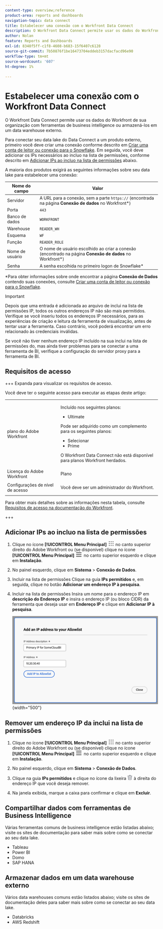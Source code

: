 ```yaml
---
content-type: overview;reference
product-area: reports and dashboards
navigation-topic: data connect
title: Estabelecer uma conexão com o Workfront Data Connect
description: O Workfront Data Connect permite usar os dados do Workfront de sua organização com ferramentas de business intelligence ou armazená-los em um data warehouse externo.
author: Nolan
feature: Reports and Dashboards
exl-id: 8348f5ff-c1f8-4608-b683-15f6407c6128
source-git-commit: 7b50876f1be16473704eddeb3157dacfacd96e90
workflow-type: tm+mt
source-wordcount: '607'
ht-degree: 1%

---
```


# Estabelecer uma conexão com o Workfront Data Connect

O Workfront Data Connect permite usar os dados do Workfront de sua organização com ferramentas de business intelligence ou armazená-los em um data warehouse externo.

Para conectar seu data lake do Data Connect a um produto externo, primeiro você deve criar uma conexão conforme descrito em [Criar uma conta de leitor ou conexão para o Snowflake](/help/quicksilver/reports-and-dashboards/data-lake/create-a-reader-account.md). Em seguida, você deve adicionar os IPs necessários ao incluo na lista de permissões, conforme descrito em [Adicionar IPs ao incluo na lista de permissões](#add-ips-to-the-allowlist) abaixo.

A maioria dos produtos exigirá as seguintes informações sobre seu data lake para estabelecer uma conexão:

| Nome do campo | Valor |
|---------------|-------------|
| Servidor | A URL para a conexão, sem a parte `https://` (encontrada na página **Conexão de dados** no Workfront*) |
| Porta | `443` |
| Banco de dados | `WORKFRONT` |
| Warehouse | `READER_WH` |
| Esquema | `WF` |
| Função | `READER_ROLE` |
| Nome de usuário | O nome de usuário escolhido ao criar a conexão (encontrado na página **Conexão de dados** no Workfront*) |
| Senha | A senha escolhida no primeiro logon de Snowflake* |

*Para obter informações sobre onde encontrar a página **Conexão de Dados** contendo suas conexões, consulte [Criar uma conta de leitor ou conexão para o Snowflake](/help/quicksilver/reports-and-dashboards/data-lake/create-a-reader-account.md).

>[!IMPORTANT]
>
>Depois que uma entrada é adicionada ao arquivo de inclui na lista de permissões IP, todos os outros endereços IP não são mais permitidos. Verifique se você inseriu todos os endereços IP necessários, para as experiências de criação e leitura da ferramenta de visualização, antes de tentar usar a ferramenta. Caso contrário, você poderá encontrar um erro relacionado às credenciais inválidas.
>
>Se você não tiver nenhum endereço IP incluído na sua inclui na lista de permissões do, mas ainda tiver problemas para se conectar a uma ferramenta de BI, verifique a configuração do servidor proxy para a ferramenta de BI.

## Requisitos de acesso

+++ Expanda para visualizar os requisitos de acesso.

Você deve ter o seguinte acesso para executar as etapas deste artigo:

<table style="table-layout:auto"> 
 <col> 
 <col> 
 <tbody> 
  <tr> 
   <td role="rowheader">plano do Adobe Workfront</td> 
   <td><p>Incluído nos seguintes planos:</p>
    <ul>
        <li>Ultimate</li> 
    </ul>    
   <p>Pode ser adquirido como um complemento para os seguintes planos:</p> 
    <ul>
        <li>Selecionar</li> 
        <li>Prime</li>
    </ul> 
    <p>O Workfront Data Connect não está disponível para planos Workfront herdados.</p> 
   </td> </td> 
  </tr> 
  <tr> 
   <td role="rowheader">Licença do Adobe Workfront</td> 
   <td>Plano</td> 
  </tr> 
  <tr> 
   <td role="rowheader">Configurações de nível de acesso</td> 
   <td> <p>Você deve ser um administrador do Workfront.</p></td> 
  </tr> 
 </tbody> 
</table>

Para obter mais detalhes sobre as informações nesta tabela, consulte [Requisitos de acesso na documentação do Workfront](/help/quicksilver/administration-and-setup/add-users/access-levels-and-object-permissions/access-level-requirements-in-documentation.md).

+++

## Adicionar IPs ao incluo na lista de permissões

1. Clique no ícone **[!UICONTROL Menu Principal]** ![Menu Principal](/help/_includes/assets/main-menu-icon.png) no canto superior direito do Adobe Workfront ou (se disponível) clique no ícone **[!UICONTROL Menu Principal]** ![Menu Principal](/help/_includes/assets/main-menu-icon-left-nav.png) no canto superior esquerdo e clique em **Instalação**.

1. No painel esquerdo, clique em **Sistema** > **Conexão de Dados**.

1. Incluir na lista de permissões Clique na guia **IPs permitidos** e, em seguida, clique no botão **Adicionar um endereço IP à pesquisa**.

1. Incluir na lista de permissões Insira um nome para o endereço IP em **descrição do Endereço IP** e insira o endereço IP (ou bloco CIDR) da ferramenta que deseja usar em **Endereço IP** e clique em **Adicionar IP à pesquisa**.

   ![Adicionar endereço IP](/help/quicksilver/reports-and-dashboards/data-lake/assets/add-IP-allowlist.png) {width="500"}

## Remover um endereço IP da inclui na lista de permissões

1. Clique no ícone **[!UICONTROL Menu Principal]** ![Menu Principal](/help/_includes/assets/main-menu-icon.png) no canto superior direito do Adobe Workfront ou (se disponível) clique no ícone **[!UICONTROL Menu Principal]** ![Menu Principal](/help/_includes/assets/main-menu-icon-left-nav.png) no canto superior esquerdo e clique em **Instalação**.

1. No painel esquerdo, clique em **Sistema** > **Conexão de Dados**.

1. Clique na guia **IPs permitidos** e clique no ícone da lixeira ![Ícone Excluir](/help/quicksilver/reports-and-dashboards/data-lake/assets/delete.png) à direita do endereço IP que você deseja remover.

1. Na janela exibida, marque a caixa para confirmar e clique em **Excluir**.

## Compartilhar dados com ferramentas de Business Intelligence

Várias ferramentas comuns de business intelligence estão listadas abaixo; visite os sites de documentação para saber mais sobre como se conectar ao seu data lake.

* Tableau
* Power BI
* Domo
* SAP HANA

## Armazenar dados em um data warehouse externo

Vários data warehouses comuns estão listados abaixo; visite os sites de documentação deles para saber mais sobre como se conectar ao seu data lake.

* Databricks
* AWS Redshift

